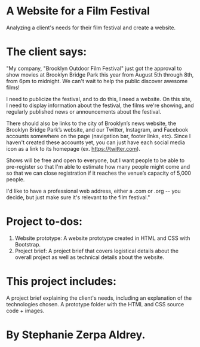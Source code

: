 # A Website for a Film Festival

Analyzing a client's needs for their film festival and create a website.

# The client says:

"My company, "Brooklyn Outdoor Film Festival" just got the approval to show movies at Brooklyn Bridge Park this year from August 5th through 8th, from 6pm to midnight. We can't wait to help the public discover awesome films!

I need to publicize the festival, and to do this, I need a website. On this site, I need to display information about the festival, the films we're showing, and regularly published news or announcements about the festival.

There should also be links to the city of Brooklyn’s news website, the Brooklyn Bridge Park’s website, and our Twitter, Instagram, and Facebook accounts somewhere on the page (navigation bar, footer links, etc). Since I haven't created these accounts yet, you can just have each social media icon as a link to its homepage (ex. https://twitter.com).

Shows will be free and open to everyone, but I want people to be able to pre-register so that I'm able to estimate how many people might come and so that we can close registration if it reaches the venue’s capacity of 5,000 people.

I'd like to have a professional web address, either a .com or .org -- you decide, but just make sure it's relevant to the film festival."

# Project to-dos:

1. Website prototype: A website prototype created in HTML and CSS with Bootstrap.
2. Project brief: A project brief that covers logistical details about the overall project as well as technical details about the website.

# This project includes:

A project brief explaining the client's needs, including an explanation of the technologies chosen.
A prototype folder with the HTML and CSS source code + images.


# By Stephanie Zerpa Aldrey.
